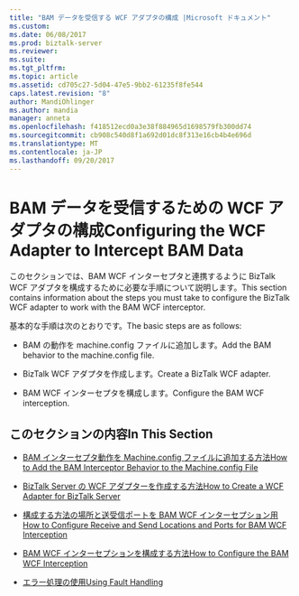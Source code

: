 ```yaml
---
title: "BAM データを受信する WCF アダプタの構成 |Microsoft ドキュメント"
ms.custom: 
ms.date: 06/08/2017
ms.prod: biztalk-server
ms.reviewer: 
ms.suite: 
ms.tgt_pltfrm: 
ms.topic: article
ms.assetid: cd705c27-5d04-47e5-9bb2-61235f8fe544
caps.latest.revision: "8"
author: MandiOhlinger
ms.author: mandia
manager: anneta
ms.openlocfilehash: f418512ecd0a3e38f884965d1698579fb300dd74
ms.sourcegitcommit: cb908c540d8f1a692d01dc8f313e16cb4b4e696d
ms.translationtype: MT
ms.contentlocale: ja-JP
ms.lasthandoff: 09/20/2017
---
```

# <a name="configuring-the-wcf-adapter-to-intercept-bam-data"></a><span data-ttu-id="508f3-102">BAM データを受信するための WCF アダプタの構成</span><span class="sxs-lookup"><span data-stu-id="508f3-102">Configuring the WCF Adapter to Intercept BAM Data</span></span>
<span data-ttu-id="508f3-103">このセクションでは、BAM WCF インターセプタと連携するように BizTalk WCF アダプタを構成するために必要な手順について説明します。</span><span class="sxs-lookup"><span data-stu-id="508f3-103">This section contains information about the steps you must take to configure the BizTalk WCF adapter to work with the BAM WCF interceptor.</span></span>  
  
 <span data-ttu-id="508f3-104">基本的な手順は次のとおりです。</span><span class="sxs-lookup"><span data-stu-id="508f3-104">The basic steps are as follows:</span></span>  
  
-   <span data-ttu-id="508f3-105">BAM の動作を machine.config ファイルに追加します。</span><span class="sxs-lookup"><span data-stu-id="508f3-105">Add the BAM behavior to the machine.config file.</span></span>  
  
-   <span data-ttu-id="508f3-106">BizTalk WCF アダプタを作成します。</span><span class="sxs-lookup"><span data-stu-id="508f3-106">Create a BizTalk WCF adapter.</span></span>  
  
-   <span data-ttu-id="508f3-107">BAM WCF インターセプタを構成します。</span><span class="sxs-lookup"><span data-stu-id="508f3-107">Configure the BAM WCF interception.</span></span>  
  
## <a name="in-this-section"></a><span data-ttu-id="508f3-108">このセクションの内容</span><span class="sxs-lookup"><span data-stu-id="508f3-108">In This Section</span></span>  
  
-   [<span data-ttu-id="508f3-109">BAM インターセプタ動作を Machine.config ファイルに追加する方法</span><span class="sxs-lookup"><span data-stu-id="508f3-109">How to Add the BAM Interceptor Behavior to the Machine.config File</span></span>](../core/how-to-add-the-bam-interceptor-behavior-to-the-machine-config-file.md)  
  
-   [<span data-ttu-id="508f3-110">BizTalk Server の WCF アダプターを作成する方法</span><span class="sxs-lookup"><span data-stu-id="508f3-110">How to Create a WCF Adapter for BizTalk Server</span></span>](../core/how-to-create-a-wcf-adapter-for-biztalk-server.md)  
  
-   [<span data-ttu-id="508f3-111">構成する方法の場所と送受信ポートを BAM WCF インターセプション用</span><span class="sxs-lookup"><span data-stu-id="508f3-111">How to Configure Receive and Send Locations and Ports for BAM WCF Interception</span></span>](../core/how-to-configure-receive-and-send-locations-and-ports-for-bam-wcf-interception.md)  
  
-   [<span data-ttu-id="508f3-112">BAM WCF インターセプションを構成する方法</span><span class="sxs-lookup"><span data-stu-id="508f3-112">How to Configure the BAM WCF Interception</span></span>](../core/how-to-configure-the-bam-wcf-interception.md)  
  
-   [<span data-ttu-id="508f3-113">エラー処理の使用</span><span class="sxs-lookup"><span data-stu-id="508f3-113">Using Fault Handling</span></span>](../core/using-fault-handling.md)